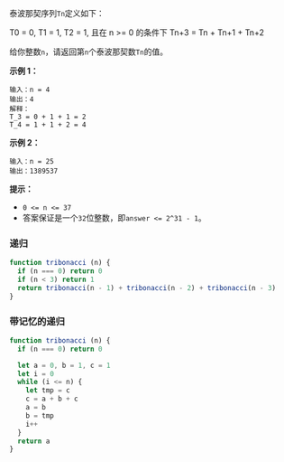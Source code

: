 
泰波那契序列`Tn`定义如下： 

T0 = 0, T1 = 1, T2 = 1, 且在 n >= 0 的条件下 Tn+3 = Tn + Tn+1 + Tn+2

给你整数`n`，请返回第`n`个泰波那契数`Tn`的值。

**示例 1：**
```
输入：n = 4
输出：4
解释：
T_3 = 0 + 1 + 1 = 2
T_4 = 1 + 1 + 2 = 4
```

**示例 2：**
```
输入：n = 25
输出：1389537
``` 

**提示：**
- `0 <= n <= 37`
- 答案保证是一个`32`位整数，即`answer <= 2^31 - 1`。

### 递归
```js
function tribonacci (n) {
  if (n === 0) return 0
  if (n < 3) return 1
  return tribonacci(n - 1) + tribonacci(n - 2) + tribonacci(n - 3)
}
```

### 带记忆的递归
```js
function tribonacci (n) {
  if (n === 0) return 0

  let a = 0, b = 1, c = 1
  let i = 0
  while (i <= n) {
    let tmp = c
    c = a + b + c
    a = b
    b = tmp
    i++
  }
  return a
}
```